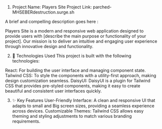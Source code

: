 1. Project Name: Players Site
    Project Link: parched-MHSEBERdestruction.surge.sh

A brief and compelling description goes here :

Players Site is a modern and responsive web application designed to provide users with [describe the main purpose or functionality of your project]. Our mission is to deliver an intuitive and engaging user experience through innovative design and functionality.



2. 🚀 Technologies Used
This project is built with the following technologies:

React: For building the user interface and managing component state.
Tailwind CSS: To style the components with a utility-first approach, making design customization seamless.
DaisyUI: DaisyUI is a plugin for Tailwind CSS that provides pre-styled components, making it easy to create beautiful and consistent user interfaces quickly.

3. ✨ Key Features
User-Friendly Interface: A clean and responsive UI that adapts to small and Big screen sizes, providing a seamless experience across devices.
Customizable Themes: Tailwind CSS allows easy theming and styling adjustments to match various branding requirements.